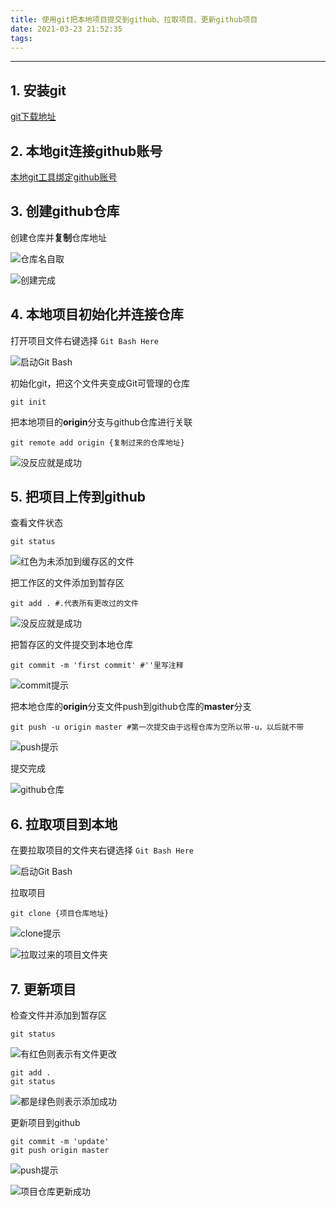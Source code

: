 ```yaml
---
title: 使用git把本地项目提交到github、拉取项目、更新github项目
date: 2021-03-23 21:52:35
tags:
---
```


---

## 1. 安装git

[git下载地址](https://git-scm.com/downloads)

## 2. 本地git连接github账号

[本地git工具绑定github账号](./本地git工具绑定github账号.md)

## 3. 创建github仓库

创建仓库并**复制**仓库地址

![仓库名自取](image-20210323183225770.png)

![创建完成](image-20210323183327182.png)

## 4. 本地项目初始化并连接仓库

打开项目文件右键选择 `Git Bash Here`

![启动Git Bash](image-20210323183608476.png)

初始化git，把这个文件夹变成Git可管理的仓库

```
git init
```

把本地项目的**origin**分支与github仓库进行关联

```
git remote add origin {复制过来的仓库地址}
```

![没反应就是成功](image-20210323183939139.png)

## 5. 把项目上传到github

查看文件状态

```
git status
```

![红色为未添加到缓存区的文件](image-20210323184056345.png)

把工作区的文件添加到暂存区

```
git add . #.代表所有更改过的文件
```

![没反应就是成功](image-20210323184307519.png)

把暂存区的文件提交到本地仓库

```
git commit -m 'first commit' #''里写注释
```

![commit提示](image-20210323211604212.png)

把本地仓库的**origin**分支文件push到github仓库的**master**分支

```
git push -u origin master #第一次提交由于远程仓库为空所以带-u，以后就不带
```

![push提示](image-20210323211758767.png)

提交完成

![github仓库](image-20210323211835750.png)

## 6. 拉取项目到本地

在要拉取项目的文件夹右键选择 `Git Bash Here`

![启动Git Bash](image-20210323212417194.png)

拉取项目

```
git clone {项目仓库地址}
```

![clone提示](image-20210323212555390.png)

![拉取过来的项目文件夹](image-20210323212637144.png)

## 7. 更新项目

检查文件并添加到暂存区

```
git status
```

![有红色则表示有文件更改](image-20210323213252624.png)

```
git add .
git status
```

![都是绿色则表示添加成功](image-20210323213226344.png)

更新项目到github

```
git commit -m 'update'
git push origin master
```

![push提示](image-20210323213614480.png)

![项目仓库更新成功](image-20210323213647102.png)